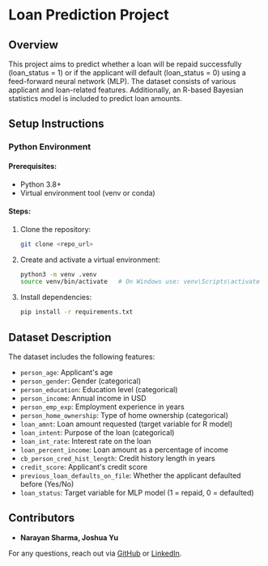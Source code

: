# Loan Prediction Project

## Overview
This project aims to predict whether a loan will be repaid successfully (loan_status = 1) or if the applicant will default (loan_status = 0) using a feed-forward neural network (MLP). The dataset consists of various applicant and loan-related features. Additionally, an R-based Bayesian statistics model is included to predict loan amounts.

## Setup Instructions

### Python Environment
#### Prerequisites:
- Python 3.8+
- Virtual environment tool (venv or conda)

#### Steps:
1. Clone the repository:
   ```sh
   git clone <repo_url>
   ```
2. Create and activate a virtual environment:
   ```sh
   python3 -m venv .venv
   source venv/bin/activate   # On Windows use: venv\Scripts\activate
   ```
3. Install dependencies:
   ```sh
   pip install -r requirements.txt
   ```

## Dataset Description
The dataset includes the following features:
- `person_age`: Applicant's age
- `person_gender`: Gender (categorical)
- `person_education`: Education level (categorical)
- `person_income`: Annual income in USD
- `person_emp_exp`: Employment experience in years
- `person_home_ownership`: Type of home ownership (categorical)
- `loan_amnt`: Loan amount requested (target variable for R model)
- `loan_intent`: Purpose of the loan (categorical)
- `loan_int_rate`: Interest rate on the loan
- `loan_percent_income`: Loan amount as a percentage of income
- `cb_person_cred_hist_length`: Credit history length in years
- `credit_score`: Applicant's credit score
- `previous_loan_defaults_on_file`: Whether the applicant defaulted before (Yes/No)
- `loan_status`: Target variable for MLP model (1 = repaid, 0 = defaulted)


## Contributors
- **Narayan Sharma, Joshua Yu**

For any questions, reach out via [GitHub](https://github.com/narayansharma-21) or [LinkedIn](https://www.linkedin.com/in/ns324/).


